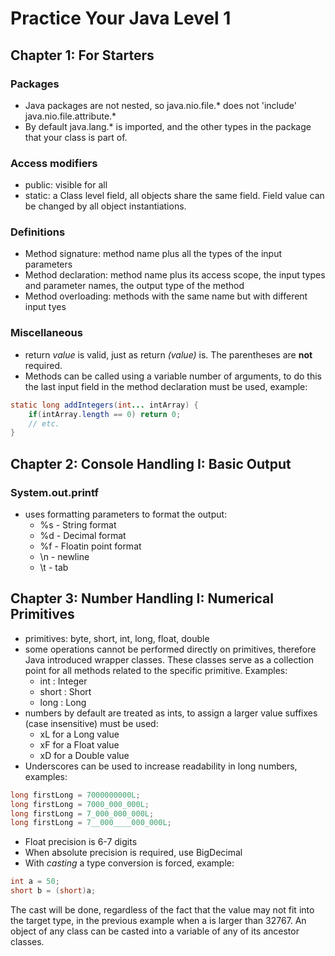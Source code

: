 # Practice Your Java Level 1

## Chapter 1: For Starters

### Packages
- Java packages are not nested, so java.nio.file.* does not 'include' java.nio.file.attribute.*  
- By default java.lang.* is imported, and the other types in the package that your class is part of.  

### Access modifiers
- public: visible for all
- static: a Class level field, all objects share the same field. Field value can be changed by all object instantiations.

### Definitions
- Method signature: method name plus all the types of the input parameters
- Method declaration: method name plus its access scope, the input types and parameter names, the output type of the method
- Method overloading: methods with the same name but with different input tyes

### Miscellaneous
- return _value_ is valid, just as return _(value)_ is. The parentheses are **not** required.
- Methods can be called using a variable number of arguments, to do this the last input field in the method declaration must be used, example:

``` Java
static long addIntegers(int... intArray) {
    if(intArray.length == 0) return 0;
    // etc.
}
```

## Chapter 2: Console Handling I: Basic Output

### System.out.printf
- uses formatting parameters to format the output:
    - %s - String format
    - %d - Decimal format
    - %f - Floatin point format
    - \n - newline
    - \t - tab

## Chapter 3: Number Handling I: Numerical Primitives


- primitives: byte, short, int, long, float, double
- some operations cannot be performed directly on primitives, therefore Java introduced wrapper classes. These classes serve as a collection point for all methods related to the specific primitive. Examples:
    - int : Integer
    - short : Short
    - long : Long
- numbers by default are treated as ints, to assign a larger value suffixes (case insensitive) must be used:
    - xL for a Long value
    - xF for a Float value
    - xD for a Double value
- Underscores can be used to increase readability in long numbers, examples:
```Java
long firstLong = 7000000000L;
long firstLong = 7000_000_000L;
long firstLong = 7_000_000_000L;
long firstLong = 7__000____000_000L;
```
- Float precision is 6-7 digits
- When absolute precision is required, use BigDecimal
- With _casting_ a type conversion is forced, example:
```Java
int a = 50;
short b = (short)a;
```
The cast will be done, regardless of the fact that the value may not fit into the target type, in the previous example when a is larger than 32767. An object of any class can be casted into a variable of any of its ancestor classes.